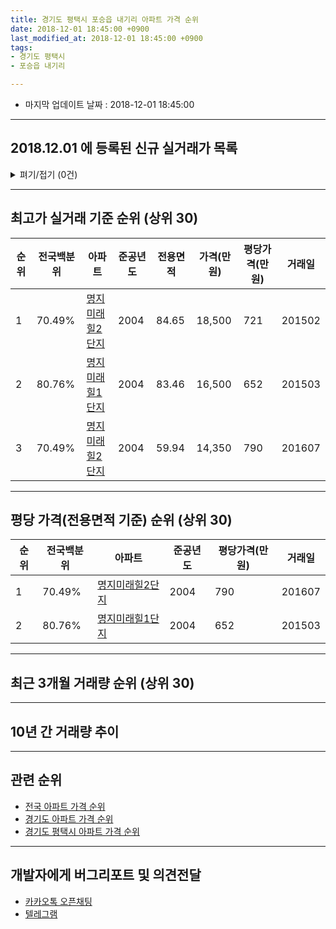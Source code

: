```yaml
---
title: 경기도 평택시 포승읍 내기리 아파트 가격 순위
date: 2018-12-01 18:45:00 +0900
last_modified_at: 2018-12-01 18:45:00 +0900
tags:
- 경기도 평택시
- 포승읍 내기리

---
```


* 마지막 업데이트 날짜 : 2018-12-01 18:45:00

---

## 2018.12.01 에 등록된 신규 실거래가 목록

<details>
<summary>펴기/접기 (0건)</summary>
<div markdown="1">

|아파트|전국백분위|준공년도|전용면적|가격(만원)|평당가격(만원)|거래일|
|---|---|---|---|---|---|---|
|없음|||||||


</div>
</details>

---

## 최고가 실거래 기준 순위 (상위 30)


|순위|전국백분위|아파트|준공년도|전용면적|가격(만원)|평당가격(만원)|거래일|
|---|---|---|---|---|---|---|---|
|1|70.49%|[명지미래힐2단지](https://search.naver.com/search.naver?query=%EA%B2%BD%EA%B8%B0%EB%8F%84+%ED%8F%89%ED%83%9D%EC%8B%9C+%ED%8F%AC%EC%8A%B9%EC%9D%8D+%EB%82%B4%EA%B8%B0%EB%A6%AC+%EB%AA%85%EC%A7%80%EB%AF%B8%EB%9E%98%ED%9E%902%EB%8B%A8%EC%A7%80)|2004|84.65|18,500|721|201502|
|2|80.76%|[명지미래힐1단지](https://search.naver.com/search.naver?query=%EA%B2%BD%EA%B8%B0%EB%8F%84+%ED%8F%89%ED%83%9D%EC%8B%9C+%ED%8F%AC%EC%8A%B9%EC%9D%8D+%EB%82%B4%EA%B8%B0%EB%A6%AC+%EB%AA%85%EC%A7%80%EB%AF%B8%EB%9E%98%ED%9E%901%EB%8B%A8%EC%A7%80)|2004|83.46|16,500|652|201503|
|3|70.49%|[명지미래힐2단지](https://search.naver.com/search.naver?query=%EA%B2%BD%EA%B8%B0%EB%8F%84+%ED%8F%89%ED%83%9D%EC%8B%9C+%ED%8F%AC%EC%8A%B9%EC%9D%8D+%EB%82%B4%EA%B8%B0%EB%A6%AC+%EB%AA%85%EC%A7%80%EB%AF%B8%EB%9E%98%ED%9E%902%EB%8B%A8%EC%A7%80)|2004|59.94|14,350|790|201607|


---

## 평당 가격(전용면적 기준) 순위 (상위 30)


|순위|전국백분위|아파트|준공년도|평당가격(만원)|거래일|
|---|---|---|---|---|---|
|1|70.49%|[명지미래힐2단지](https://search.naver.com/search.naver?query=%EA%B2%BD%EA%B8%B0%EB%8F%84+%ED%8F%89%ED%83%9D%EC%8B%9C+%ED%8F%AC%EC%8A%B9%EC%9D%8D+%EB%82%B4%EA%B8%B0%EB%A6%AC+%EB%AA%85%EC%A7%80%EB%AF%B8%EB%9E%98%ED%9E%902%EB%8B%A8%EC%A7%80)|2004|790|201607|
|2|80.76%|[명지미래힐1단지](https://search.naver.com/search.naver?query=%EA%B2%BD%EA%B8%B0%EB%8F%84+%ED%8F%89%ED%83%9D%EC%8B%9C+%ED%8F%AC%EC%8A%B9%EC%9D%8D+%EB%82%B4%EA%B8%B0%EB%A6%AC+%EB%AA%85%EC%A7%80%EB%AF%B8%EB%9E%98%ED%9E%901%EB%8B%A8%EC%A7%80)|2004|652|201503|


---

## 최근 3개월 거래량 순위 (상위 30)


<div style="width:100%;">
    <canvas id="deal_count_ranking" height="250"></canvas>
</div>


<script>
new Chart(document.getElementById("deal_count_ranking"), {
    type: 'horizontalBar',
    data: {
        labels: ['명지미래힐2단지', '명지미래힐1단지'],
        datasets: [{
            label: '실거래 수',
            data: [3, 2],
            borderColor: "rgba(255, 0, 128, 1)",
            backgroundColor: "rgba(255, 0, 128, 0.5)",
            fill: false,
        }]
    },
    options: {
        responsive: true,
        title: {
            display: true,
            text: '최근 3개월 거래량 순위'
        },
        tooltips: {
            mode: 'index',
            intersect: false,
            callbacks: {
                title: function(tooltipItems, data) {
                    return "실거래 수:";
                },
                label: function(tooltipItem, data) {
                    return data.labels[tooltipItem.index] + ": " + tooltipItem.xLabel;
                }
            }
        },
        hover: {
            mode: 'nearest',
            intersect: true
        },
        scales: {
            xAxes: [{
                display: true,
                scaleLabel: {
                    display: true,
                    labelString: '실거래 수'
                },
                ticks: {
                    suggestedMin: 0,
                }
            }],
            yAxes: [{
                display: true,
                ticks: {
                    autoSkip: false,
                    callback: function(value, index, values) {
                        if (value.length > 15)
                            return value.substr(0, 13) + "...";
                        else
                            return value;
                    }
                },
                scaleLabel: {
                    display: false,
                }
            }]
        }
    }
});

</script>


---

## 10년 간 거래량 추이


<div style="width:100%;">
    <canvas id="deal_progress" height="250"></canvas>
</div>

<script>
new Chart(document.getElementById("deal_progress"), {
    type: 'line',
    data: {
        labels: ['200812','200901','200902','200903','200904','200905','200906','200907','200908','200909','200910','200911','200912','201001','201002','201003','201004','201005','201006','201007','201008','201009','201010','201011','201012','201101','201102','201103','201104','201105','201106','201107','201108','201109','201110','201111','201112','201201','201202','201203','201204','201205','201206','201207','201208','201209','201210','201211','201212','201301','201302','201303','201304','201305','201306','201307','201308','201309','201310','201311','201312','201401','201402','201403','201404','201405','201406','201407','201408','201409','201410','201411','201412','201501','201502','201503','201504','201505','201506','201507','201508','201509','201510','201511','201512','201601','201602','201603','201604','201605','201606','201607','201608','201609','201610','201611','201612','201701','201702','201703','201704','201705','201706','201707','201708','201709','201710','201711','201712','201801','201802','201803','201804','201805','201806','201807','201808','201809','201810','201811','201812'],
        datasets: [{
            label: '실거래 수',
            pointRadius: 1,
            data: [1, 2, 1, 2, 0, 1, 3, 3, 4, 3, 4, 1, 3, 4, 2, 5, 2, 4, 2, 3, 3, 7, 6, 5, 4, 4, 10, 11, 5, 4, 8, 8, 9, 6, 9, 4, 2, 3, 4, 5, 3, 3, 4, 3, 3, 8, 4, 6, 3, 3, 6, 5, 1, 3, 10, 2, 1, 9, 15, 7, 6, 9, 7, 5, 5, 6, 6, 5, 6, 9, 13, 4, 4, 7, 3, 6, 8, 7, 3, 1, 4, 4, 5, 5, 2, 3, 1, 6, 3, 7, 4, 1, 3, 2, 3, 1, 2, 1, 2, 2, 1, 3, 1, 8, 3, 1, 2, 2, 3, 2, 1, 3, 1, 0, 0, 2, 1, 3, 3, 2, 0],
            borderColor: "rgba(255, 201, 14, 1)",
            backgroundColor: "rgba(255, 201, 14, 0.5)",
            fill: true,
        }]
    },
    options: {
        responsive: true,
        title: {
            display: true,
            text: '10년간 거래량 추이'
        },
        tooltips: {
            mode: 'index',
            intersect: false,
        },
        hover: {
            mode: 'nearest',
            intersect: true
        },
        scales: {
            xAxes: [{
                display: true,
                scaleLabel: {
                    display: true,
                    labelString: '년/월'
                }
            }],
            yAxes: [{
                display: true,
                ticks: {
                    suggestedMin: 0,
                },
                scaleLabel: {
                    display: true,
                    labelString: '실거래 수'
                }
            }]
        }
    }
});

</script>


---

## 관련 순위

- [전국 아파트 가격 순위](https://inasie.github.io/apt-ranking/전국)
- [경기도 아파트 가격 순위](https://inasie.github.io/apt-ranking/경기도)
- [경기도 평택시 아파트 가격 순위](https://inasie.github.io/apt-ranking/경기도-평택시)


---

## 개발자에게 버그리포트 및 의견전달

- [카카오톡 오픈채팅](https://open.kakao.com/o/gLJUAP4)
- [텔레그램](https://t.me/inasie)


